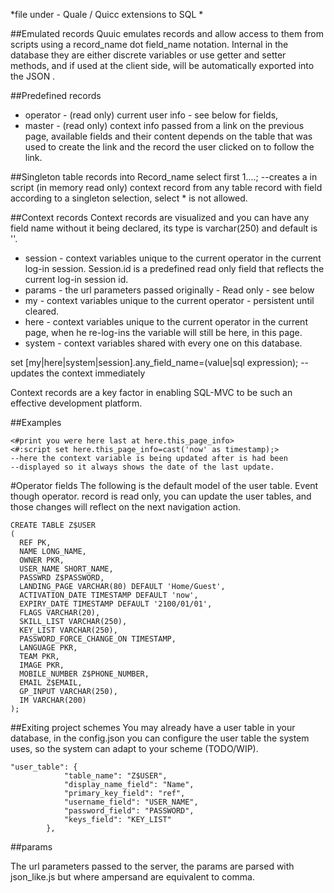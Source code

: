 *file under - Quale / Quicc extensions to SQL *

##Emulated records
Quuic emulates records and allow access to them from scripts  using a record_name dot field_name notation.
Internal in the database they are either discrete variables or use getter and setter methods, 
and if used at the client side, will be automatically exported into the JSON .

##Predefined records

* operator - (read only) current user info - see below for fields,
* master -  (read only) context info passed from a link on the previous page,
available fields and their content depends on the table that was used to create the link and the record the user clicked on to follow the link. 

##Singleton table records
into Record_name select first 1....;  --creates a in script (in memory read only)  context record from any table record with field according to a singleton selection, select * is not allowed.

##Context records
Context records are visualized and you can have any field name without it being declared, its type is varchar(250) and default is ''.
* session - context variables unique to the current operator in the current log-in session. Session.id is a predefined read only field that reflects the current log-in session id.
* params  - the url parameters passed originally - Read only - see below
* my      - context variables unique to the current operator - persistent until cleared.
* here    - context variables unique to the current operator in the current page, when he re-log-ins the variable will still be here, in this page.
* system   - context variables shared with every one on this database.


set [my|here|system|session].any_field_name=(value|sql expression);  --updates the context immediately

Context records are a key factor in enabling SQL-MVC to be such an effective development platform.

##Examples

```
<#print you were here last at here.this_page_info>
<#:script set here.this_page_info=cast('now' as timestamp);>
--here the context variable is being updated after is had been 
--displayed so it always shows the date of the last update.
```
    
#Operator fields
The following is the default model of the user table. Event though operator. record is read only, you can update the user tables, and those changes will reflect on the next navigation action.

```
CREATE TABLE Z$USER
(
  REF PK,
  NAME LONG_NAME,
  OWNER PKR,
  USER_NAME SHORT_NAME,
  PASSWRD Z$PASSWORD,
  LANDING_PAGE VARCHAR(80) DEFAULT 'Home/Guest',
  ACTIVATION_DATE TIMESTAMP DEFAULT 'now',
  EXPIRY_DATE TIMESTAMP DEFAULT '2100/01/01',
  FLAGS VARCHAR(20),
  SKILL_LIST VARCHAR(250),
  KEY_LIST VARCHAR(250),
  PASSWORD_FORCE_CHANGE_ON TIMESTAMP,
  LANGUAGE PKR,
  TEAM PKR,
  IMAGE PKR,
  MOBILE_NUMBER Z$PHONE_NUMBER,
  EMAIL Z$EMAIL,
  GP_INPUT VARCHAR(250),
  IM VARCHAR(200)
);
```

##Exiting project schemes
You may already have a user table in your database, in the config.json you can configure the user table the system uses, so the system can adapt to your scheme (TODO/WIP).

```
"user_table": {
			"table_name": "Z$USER",
			"display_name_field": "Name",
			"primary_key_field": "ref",
			"username_field": "USER_NAME",
			"password_field": "PASSWORD",
			"keys_field": "KEY_LIST"
		},
```

##params

The url parameters passed to the server, the params are parsed with json_like.js but where ampersand are equivalent to comma.





